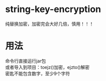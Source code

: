 # string-key-encryption
纯替换加密，加密完会大好几倍，慎用！！！
# 用法
命令行直接运行jar包<br>
或者导入到项目：toejz()加密，ejzto()解密<br>
密匙不能包含数字，至少9个字符
